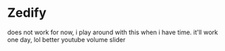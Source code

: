 # Zedify

does not work for now, i play around with this when i have time.
it'll work one day, lol
better youtube volume slider
